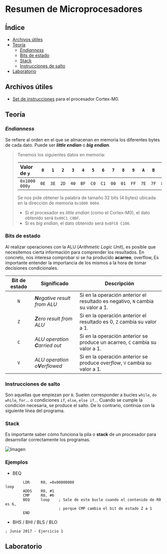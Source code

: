 # Resumen de Microprocesadores

## Índice

- [Archivos útiles](#archivos-útiles)
- [Teoría](#teoría)
  - [_Endianness_](#endianness)
  - [Bits de estado](#bits-de-estado)
  - [Stack](#stack)
  - [Instrucciones de salto](#instrucciones-de-salto)
- [Laboratorio](#laboratorio)

## Archivos útiles

- [Set de instrucciones](Instructions_Cortex-M0.pdf) para el procesador Cortex-M0.

## Teoría

### _Endianness_

Se refiere al orden en el que se almacenan en memoria los diferentes bytes de cada dato. Puede ser **_little endian_** o **_big endian_**.

> Tenemos los siguientes datos en memoria:
>
> | Valor de `y`  | `0`  | `1`  | `2`  | `3`  | `4`  | `5`  | `6`  | `7`  | `8`  | `9`  | `A`  | `B`  | `C`  | `D`  | `E`  | `F`  |
> | :------------ | :--: | :--: | :--: | :--: | :--: | :--: | :--: | :--: | :--: | :--: | :--: | :--: | :--: | :--: | :--: | :--: |
> | `0x1000 000y` | `0E` | `3E` | `2D` | `40` | `BF` | `C0` | `C1` | `00` | `01` | `FF` | `7E` | `7F` | `80` | `81` | `0D` | `A6` |
>
> Se nos pide obtener la palabra de tamaño 32 bits (4 bytes) ubicada en la dirección de memoria `0x1000 0004`.
>
> - Si el procesador es _little endian_ (como el Cortex-M0), el dato obtenido será `0x00C1 C0BF`.
> - Si es _big endian_, el dato obtenido será `0xBFC0 C100`.

### Bits de estado

Al realizar operaciones con la ALU (_Arithmetic Logic Unit_), es posible que necesitemos cierta información para comprender los resultados. En concreto, nos interesa comprobar si se ha producido **acarreo**, overflow, Es importante entender la importancia de los mismos a la hora de tomar decisiones condicionales.

| Bit de estado | Significado                     | Descripción                                                                    |
| :-----------: | ------------------------------- | ------------------------------------------------------------------------------ |
|      `N`      | _**N**egative result from ALU_  | Si en la operación anterior el resultado es negativo, `N` cambia su valor a 1. |
|      `Z`      | _**Z**ero result from ALU_      | Si en la operación anterior el resultado es 0, `Z` cambia su valor a 1.        |
|      `C`      | _ALU operation **C**arried out_ | Si en la operación anterior se produce un acarreo, `C` cambia su valor a 1.    |
|      `V`      | _ALU operation o**V**erflowed_  | Si en la operación anterior se produce _overflow_, `V` cambia su valor a 1.    |

### Instrucciones de salto

Son aquellas que empiezan por `B`. Suelen corresponder a bucles `while`, `do while`, `for`... o condiciones `if`, `else`, `else if`... Cuando se cumple la condición necesaria, se produce el salto. De lo contrario, continúa con la siguiente línea del programa.

### Stack

Es importante saber cómo funciona la pila o **stack** de un procesador para desarrollar correctamente los programas.

![Imagen ](https://azeria-labs.com/wp-content/uploads/2017/04/stacks.gif.pagespeed.ce.tFWFJqf3Ga.gif)

### Ejemplos

- BEQ

```Assembly
        LDR     R0, =0x00000000
loop
        ADDS    R0, #1
        CMP     R0, #6
        BEQ     loop    ; Sale de este bucle cuando el contenido de R0 es 6,
                        ; porque CMP cambia el bit de estado Z a 1
        END
```

- BHS / BHI / BLS / BLO

```Assembly
; Junio 2017 - Ejercicio 1

```

## Laboratorio

